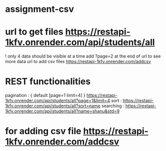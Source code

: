 # assignment-csv
#  url to get files https://restapi-1kfv.onrender.com/api/students/all
! only 4 data should be visible at a time add ?page=2 at the end of url to see more data
 url to add csv files https://restapi-1kfv.onrender.com/addcsv

# REST functionalities

 pagination : { default [page=1 limit=4] } https://restapi-1kfv.onrender.com/api/students/all?page=1&limit=4
 sort :  https://restapi-1kfv.onrender.com/api/students/all?sort=name
 searching :  https://restapi-1kfv.onrender.com/api/students/all?name=shanu&std=9

# for adding csv file  https://restapi-1kfv.onrender.com/addcsv
